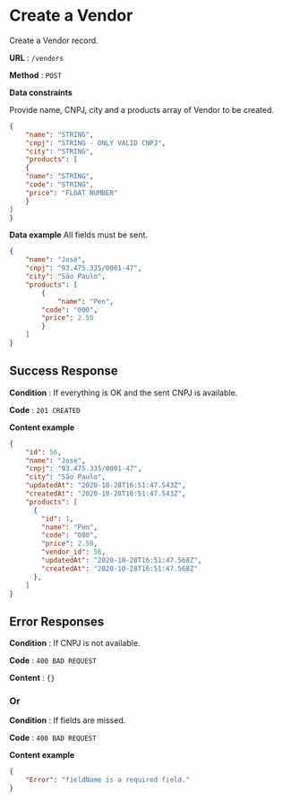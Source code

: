 # Create a Vendor

Create a Vendor record.

**URL** : `/vendors`

**Method** : `POST`

**Data constraints**

Provide name, CNPJ, city and a products array of Vendor to be created.

```json
{
    "name": "STRING",
    "cnpj": "STRING - ONLY VALID CNPJ",
    "city": "STRING",
    "products": [
    {
	"name": "STRING",
	"code": "STRING",
	"price": "FLOAT NUMBER"
    }
]
}
```

**Data example** All fields must be sent.

```json
{
    "name": "José",
    "cnpj": "93.475.335/0001-47",
    "city": "São Paulo",
    "products": [
    	{
            "name": "Pen",
	    "code": "000",
	    "price": 2.50
    	}
    ]
}
```

## Success Response

**Condition** : If everything is OK and the sent CNPJ is available.

**Code** : `201 CREATED`

**Content example**

```json
{
    "id": 56,
    "name": "José",
    "cnpj": "93.475.335/0001-47",
    "city": "São Paulo",
    "updatedAt": "2020-10-28T16:51:47.543Z",
    "createdAt": "2020-10-28T16:51:47.543Z",
    "products": [
      {
        "id": 1,
        "name": "Pen",
        "code": "000",
        "price": 2.50,
        "vendor_id": 56,
        "updatedAt": "2020-10-28T16:51:47.568Z",
        "createdAt": "2020-10-28T16:51:47.568Z"
      },
    ]
}
```

## Error Responses

**Condition** : If CNPJ is not available.

**Code** : `400 BAD REQUEST`

**Content** : `{}`

### Or

**Condition** : If fields are missed.

**Code** : `400 BAD REQUEST`

**Content example**

```json
{
    "Error": "fieldName is a required field."
}
```
